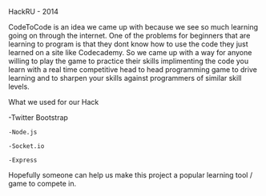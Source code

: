 HackRU - 2014

CodeToCode is an idea we came up with because we see so much learning going on through the internet. One of the problems for beginners that are learning to program is that they dont know how to use the code they just learned on a site like Codecademy. So we came up with a way for anyone willing to play the game to practice their skills implimenting the code you learn with a real time competitive head to head programming game to drive learning and to sharpen your skills against programmers of similar skill levels.

What we used for our Hack 

  -Twitter Bootstrap
  
	-Node.js
	
	-Socket.io
	
	-Express

Hopefully someone can help us make this project a popular learning tool / game to compete in.
